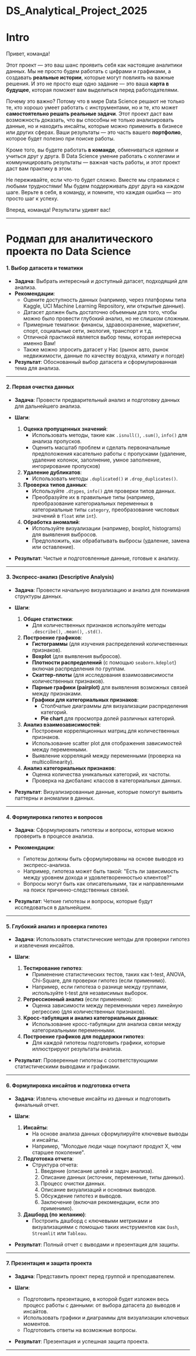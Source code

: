 # DS_Analytical_Project_2025


# Intro

Привет, команда!

Этот проект — это ваш шанс проявить себя как настоящие аналитики данных. Мы не просто будем работать с цифрами и графиками, а создавать **реальные истории**, которые могут повлиять на важные решения. И это не просто еще одно задание — это ваша **карта в будущее**, которая поможет вам выделиться перед работодателями.

Почему это важно? Потому что в мире Data Science решают не только те, кто хорошо умеет работать с инструментами, но и те, кто может **самостоятельно решать реальные задачи**. Этот проект даст вам возможность доказать, что вы способны не только анализировать данные, но и находить инсайты, которые можно применить в бизнесе или других сферах. Ваши результаты — это часть вашего **портфолио**, которое будет полезно при поиске работы.

Кроме того, вы будете работать **в команде**, обмениваться идеями и учиться друг у друга. В Data Science умение работать с коллегами и коммуницировать результаты — важная часть работы, и этот проект даст вам практику в этом.

Не переживайте, если что-то будет сложно. Вместе мы справимся с любыми трудностями! Мы будем поддерживать друг друга на каждом шаге. Верьте в себя, в команду, и помните, что каждая ошибка — это просто шаг к успеху.

Вперед, команда! Результаты удивят вас!

--- 

# **Родмап для аналитического проекта по Data Science**

#### **1. Выбор датасета и тематики**

- **Задача**: Выбрать интересный и доступный датасет, подходящий для анализа.
- **Рекомендации**:
  - Оцените доступность данных (например, через платформы типа Kaggle, UCI Machine Learning Repository, или открытые данные).
  - Датасет должен быть достаточно объемным для того, чтобы можно было провести глубокий анализ, но не слишком сложным.
  - Примерные тематики: финансы, здравоохранение, маркетинг, спорт, социальные сети, экология, транспорт и т.д.
  - Отличной практикой является выбор темы, которая интересна именно Вам!
  - Также можно зпросить датасет у Нас (рынок авто, рынок недвижимости, данные по качеству воздуха, климату и погоде)
- **Результат**: Обоснованный выбор датасета и сформулированная тема для анализа.

---

#### **2. Первая очистка данных**

- **Задача**: Провести предварительный анализ и подготовку данных для дальнейшего анализа.
- **Шаги**:
  1. **Оценка пропущенных значений**:
     - Использовать методы, такие как `.isnull()`, `.sum()`, `info()` для анализа пропусков.
     - Оценить масштаб проблем и сделать первоначальные предположения касательно работы с пропусками (удаление, удаление колонок, заполнение, умное заполнение, ингорирование пропусков)
  2. **Удаление дубликатов**:
     - Использовать методы `.duplicated()` и `.drop_duplicates()`.
  3. **Проверка типов данных**:
     - Используйте `.dtypes`, `info()` для проверки типов данных.
     - Преобразуйте их в правильные типы (например, преобразование категориальных переменных в категориальные типы `category`, преобразование числовых значений в `float` или `int`).
  4. **Обработка аномалий**:
     - Используйте визуализации (например, boxplot, histograms) для выявления выбросов.
     - Предположить, как обрабатывать выбросы (удаление, замена или оставление).

- **Результат**: Чистые и подготовленные данные, готовые к анализу.

---

#### **3. Экспресс-анализ (Descriptive Analysis)**

- **Задача**: Провести начальную визуализацию и анализ для понимания структуры данных.
- **Шаги**:
  1. **Общие статистики**:
     - Для количественных признаков используйте методы `.describe()`, `.mean()`, `.std()`.
  2. **Построение графиков**:
     - **Гистограммы** (для изучения распределений количественных признаков).
     - **Boxplot** (для выявления выбросов).
     - **Плотности распределений** (с помощью `seaborn.kdeplot`) включая распределения по группам.
     - **Скаттер-плоты** (для исследования взаимозависимости количественных признаков).
     - **Парные графики (pairplot)** для выявления возможных связей между признаками.
     - **Графики для категориальных признаков**:
       - Столбчатые диаграммы для визуализации распределения категорий.
       - **Pie chart** для просмотра долей различных категорий.
  3. **Анализ взаимозависимостей**:
     - Построение корреляционных матриц для количественных признаков.
     - Использование scatter plot для отображения зависимостей между переменными.
     - Выявление корреляций между переменными (проверка на multicollinearity).
  4. **Анализ категориальных признаков**:
     - Оценка количества уникальных категорий, их частоты.
     - Проверка на дисбаланс классов в категориальных данных.
  
- **Результат**: Визуализированные данные, которые помогут выявить паттерны и аномалии в данных.

---

#### **4. Формулировка гипотез и вопросов**

- **Задача**: Сформулировать гипотезы и вопросы, которые можно проверить в процессе анализа.
- **Рекомендации**:
  - Гипотезы должны быть сформулированы на основе выводов из экспресс-анализа.
  - Например, гипотеза может быть такой: "Есть ли зависимость между уровнем дохода и удовлетворенностью клиентов?"
  - Вопросы могут быть как описательными, так и направленными на поиск причинно-следственных связей.
  
- **Результат**: Четкие гипотезы и вопросы, которые будут исследоваться в дальнейшем.

---

#### **5. Глубокий анализ и проверка гипотез**

- **Задача**: Использовать статистические методы для проверки гипотез и извлечения инсайтов.
- **Шаги**:
  1. **Тестирование гипотез**:
     - Применение статистических тестов, таких как t-test, ANOVA, Chi-Square, для проверки гипотез (если применимо).
     - Например, если гипотеза о разнице между группами, используйте t-test для независимых выборок.
  2. **Регрессионный анализ** (если применимо):
     - Оценка зависимости между переменными через линейную регрессию (для количественных признаков).
  3. **Кросс-табуляция и анализ категориальных данных**:
     - Использование кросс-табуляции для анализа связи между категориальными переменными.
  4. **Построение графиков для поддержки гипотез**:
     - Для каждой гипотезы подготовить графики, которые иллюстрируют результаты анализа.
  
- **Результат**: Проверенные гипотезы с соответствующими статистическими выводами и графиками.

---

#### **6. Формулировка инсайтов и подготовка отчета**

- **Задача**: Извлечь ключевые инсайты из данных и подготовить финальный отчет.
- **Шаги**:
  1. **Инсайты**:
     - На основе анализа данных сформулируйте ключевые выводы и инсайты.
     - Например, "Молодые люди чаще покупают продукт X, чем старшее поколение".
  2. **Подготовка отчета**:
     - Структура отчета:
       1. Введение (описание целей и задач анализа).
       2. Описание данных (источник, переменные, типы данных).
       3. Процесс очистки данных.
       4. Описание визуализаций и основных выводов.
       5. Обсуждение гипотез и выводов.
       6. Заключение (включая рекомендации, если это применимо).
  3. **Дашборд (по желанию)**:
     - Построить дашборд с ключевыми метриками и визуализациями с помощью таких инструментов как `Dash`, `Streamlit` или `Tableau`.
  
- **Результат**: Полный отчет с выводами и презентация для защиты.

---

#### **7. Презентация и защита проекта**

- **Задача**: Представить проект перед группой и преподавателем.
- **Шаги**:
  - Подготовить презентацию, в которой будет изложен весь процесс работы с данными: от выбора датасета до выводов и инсайтов.
  - Использовать графики и диаграммы для визуализации ключевых моментов.
  - Подготовить ответы на возможные вопросы.

- **Результат**: Презентация и успешная защита проекта.

---
